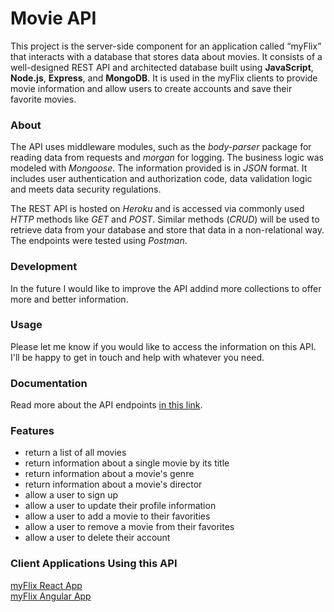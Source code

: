 # Movie API

This project is the server-side component for an application called “myFlix” that interacts with a database that stores data about movies. It consists of a well-designed REST API and architected database built using **JavaScript**, **Node.js**, **Express**, and **MongoDB**. It is used in the myFlix clients to provide movie information and allow users to create accounts and save their favorite movies.

### About
The API uses middleware modules, such as the *body-parser* package for reading data from requests and *morgan* for logging. The business logic was modeled with *Mongoose*. The information provided is in *JSON* format. It includes user authentication and authorization code, data validation logic and meets data security regulations.

The REST API is hosted on *Heroku* and is accessed via commonly used *HTTP* methods like *GET* and *POST*. Similar methods (*CRUD*) will be used to retrieve data from your database and store that data in a non-relational way. The endpoints were tested using *Postman*.

### Development
In the future I would like to improve the API addind more collections to offer more and better information.

### Usage
Please let me know if you would like to access the information on this API. I'll be happy to get in touch and help with whatever you need.

### Documentation
Read more about the API endpoints [in this link](https://theflix.herokuapp.com/documentation.html).

### Features
  * return a list of all movies
  * return information about a single movie by its title
  * return information about a movie's genre
  * return information about a movie's director
  * allow a user to sign up
  * allow a user to update their profile information
  * allow a user to add a movie to their favorities
  * allow a user to remove a movie from their favorites
  * allow a user to delete their account

### Client Applications Using this API
[myFlix React App](https://theflix.netlify.app/)</br>
[myFlix Angular App](https://molleira.github.io/myFlix-Angular-client/welcome)
